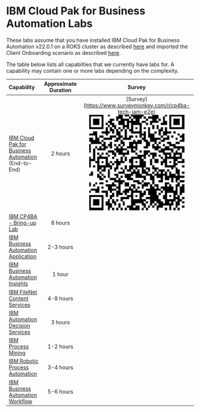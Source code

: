 # IBM Cloud Pak for Business Automation Labs

These labs assume that you have installed IBM Cloud Pak for Business Automation v22.0.1 on a ROKS cluster as described [here](https://github.com/IBM/cp4ba-rapid-deployment/) and imported the Client Onboarding scenario as described [here](https://github.com/IBM/cp4ba-client-onboarding-scenario/tree/main/22.0.1).

The table below lists all capabilties that we currently have labs for. A capability may contain one or more labs depending on the complexity.

| Capability                                                   | Approximate Duration | Survey |
| :----------------------------------------------------------- | :------------------: | :-----: |
| [IBM Cloud Pak for Business Automation](IBM%20Cloud%20Pak%20for%20Business%20Automation%20(End-to-End)) (End-to-End) |       2 hours        | [Survey] (https://www.surveymonkey.com/r/cp4ba-tech-jam-e2e) ![Survey QR Code](/survey/survey_QR_code_cp4ba-tech-jam-e2e.png) |
| [IBM CP4BA - Bring-up Lab](Bring-up)                         |       8 hours       | |
| [IBM Business Automation Application](Business%20Automation%20Application) |      2-3 hours       | |
| [IBM Business Automation Insights](Business%20Automation%20Insights) |        1 hour        | |
| [IBM FileNet Content Services](Content)                       |      4-8 hours       | |
| [IBM Automation Decision Services](Decisions)                |       3 hours        | |
| [IBM Process Mining](Process%20Mining)                       |      1-2 hours       | |
| [IBM Robotic Process Automation](Robotic%20Process%20Automation) |      3-4 hours       | |
| [IBM Business Automation Workflow](Workflow)                 |      5-6 hours       | |

